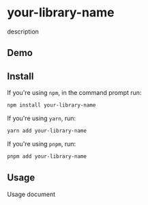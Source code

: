 # your-library-name

description

## Demo

## Install

If you're using `npm`, in the command prompt run:

```sh
npm install your-library-name
```

If you're using `yarn`, run:

```sh
yarn add your-library-name
```

If you're using `pnpm`, run:

```sh
pnpm add your-library-name
```

## Usage

Usage document
